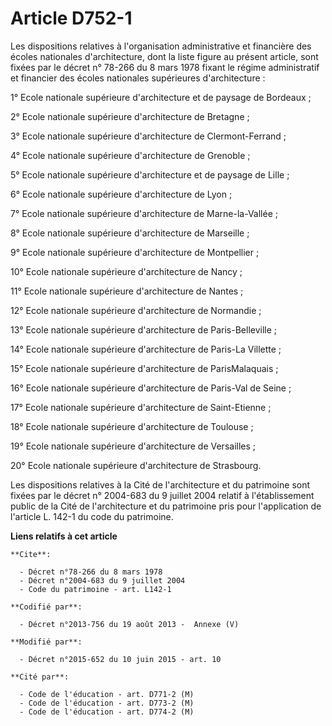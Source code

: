 # Article D752-1

Les dispositions relatives à l'organisation administrative et financière des écoles nationales d'architecture, dont la liste
figure au présent article, sont fixées par le décret n° 78-266 du 8 mars 1978 fixant le régime administratif et financier des
écoles nationales supérieures d'architecture :

1° Ecole nationale supérieure d'architecture et de paysage de Bordeaux ;

2° Ecole nationale supérieure d'architecture de Bretagne ;

3° Ecole nationale supérieure d'architecture de Clermont-Ferrand ;

4° Ecole nationale supérieure d'architecture de Grenoble ;

5° Ecole nationale supérieure d'architecture et de paysage de Lille ;

6° Ecole nationale supérieure d'architecture de Lyon ;

7° Ecole nationale supérieure d'architecture de Marne-la-Vallée ;

8° Ecole nationale supérieure d'architecture de Marseille ;

9° Ecole nationale supérieure d'architecture de Montpellier ;

10° Ecole nationale supérieure d'architecture de Nancy ;

11° Ecole nationale supérieure d'architecture de Nantes ;

12° Ecole nationale supérieure d'architecture de Normandie ;

13° Ecole nationale supérieure d'architecture de Paris-Belleville ;

14° Ecole nationale supérieure d'architecture de Paris-La Villette ;

15° Ecole nationale supérieure d'architecture de ParisMalaquais ;

16° Ecole nationale supérieure d'architecture de Paris-Val de Seine ;

17° Ecole nationale supérieure d'architecture de Saint-Etienne ;

18° Ecole nationale supérieure d'architecture de Toulouse ;

19° Ecole nationale supérieure d'architecture de Versailles ;

20° Ecole nationale supérieure d'architecture de Strasbourg. 

Les dispositions relatives à la Cité de l'architecture et du patrimoine sont fixées par le décret n° 2004-683 du 9 juillet
2004 relatif à l'établissement public de la Cité de l'architecture et du patrimoine pris pour l'application de l'article L.
142-1 du code du patrimoine.

**Liens relatifs à cet article**

	**Cite**:

	  - Décret n°78-266 du 8 mars 1978
	  - Décret n°2004-683 du 9 juillet 2004
	  - Code du patrimoine - art. L142-1

	**Codifié par**:

	  - Décret n°2013-756 du 19 août 2013 -  Annexe (V)

	**Modifié par**:

	  - Décret n°2015-652 du 10 juin 2015 - art. 10

	**Cité par**:

	  - Code de l'éducation - art. D771-2 (M)
	  - Code de l'éducation - art. D773-2 (M)
	  - Code de l'éducation - art. D774-2 (M)
